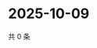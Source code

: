 # 2025-10-09

共 0 条

<!-- BEGIN ZHIHUQUESTIONS -->
<!-- 最后更新时间 Thu Oct 09 2025 10:18:17 GMT+0800 (China Standard Time) -->

<!-- END ZHIHUQUESTIONS -->

